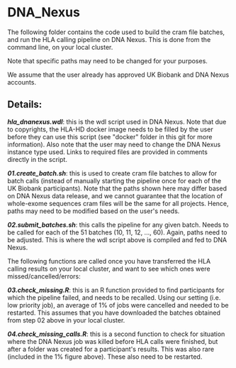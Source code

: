 # DNA_Nexus

The following folder contains the code used to build the cram file batches, and run the HLA calling pipeline on DNA Nexus. This is done from the command line, on your local cluster.

Note that specific paths may need to be changed for your purposes. 

We assume that the user already has approved UK Biobank and DNA Nexus accounts.

## Details:

***hla_dnanexus.wdl***: this is the wdl script used in DNA Nexus. Note that due to copyrights, the HLA-HD docker image needs to be filled by the user before they can use this script (see "docker" folder in this git for more information). Also note that the user may need to change the DNA Nexus instance type used. Links to required files are provided in comments directly in the script.

***01.create_batch.sh***: this is used to create cram file batches to allow for batch calls (instead of manually starting the pipeline once for each of the UK Biobank participants). Note that the paths shown here may differ based on DNA Nexus data release, and we cannot guarantee that the location of whole-exome sequences cram files will be the same for all projects. Hence, paths may need to be modified based on the user's needs.

***02.submit_batches.sh***: this calls the pipeline for any given batch. Needs to be called for each of the 51 batches (10, 11, 12, ..., 60). Again, paths need to be adjusted. This is where the wdl script above is compiled and fed to DNA Nexus.

The following functions are called once you have transferred the HLA calling results on your local cluster, and want to see which ones were missed/cancelled/errors:

***03.check_missing.R***: this is an R function provided to find participants for which the pipeline failed, and needs to be recalled. Using our setting (i.e. low priority job), an average of 1% of jobs were cancelled and needed to be restarted. This assumes that you have downloaded the batches obtained from step 02 above in your local cluster.

***04.check_missing_calls.R***: this is a second function to check for situation where the DNA Nexus job was killed before HLA calls were finished, but after a folder was created for a participant's results. This was also rare (included in the 1% figure above). These also need to be restarted.
